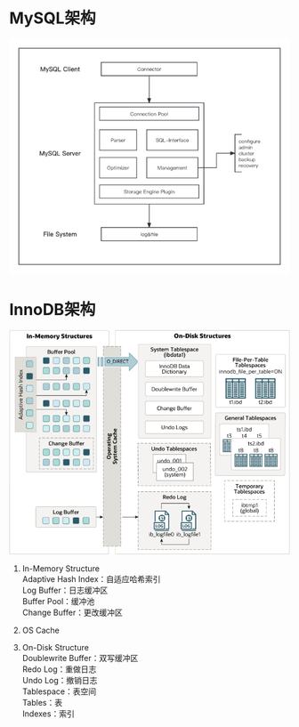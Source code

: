 # MySQL架构
![MySQL架构](../image/MySQL/MySQL架构.png)

# InnoDB架构
![InnoDB架构](../image/MySQL/innodb-architecture-5-7.png)

1. In-Memory Structure  
Adaptive Hash Index：自适应哈希索引  
Log Buffer：日志缓冲区  
Buffer Pool：缓冲池  
Change Buffer：更改缓冲区

2. OS Cache

3. On-Disk Structure  
Doublewrite Buffer：双写缓冲区  
Redo Log：重做日志  
Undo Log：撤销日志  
Tablespace：表空间  
Tables：表  
Indexes：索引
